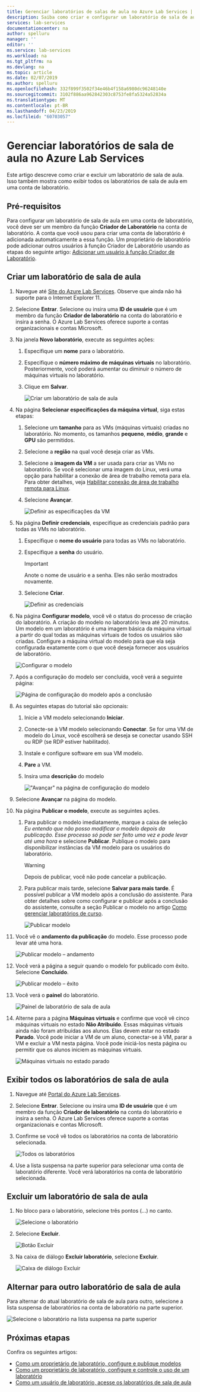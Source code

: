 ```yaml
---
title: Gerenciar laboratórios de salas de aula no Azure Lab Services | Microsoft Docs
description: Saiba como criar e configurar um laboratório de sala de aula, exibir todos os laboratórios de sala de aula, compartilhar o link de registro com um usuário de laboratório, ou excluir um laboratório.
services: lab-services
documentationcenter: na
author: spelluru
manager: ''
editor: ''
ms.service: lab-services
ms.workload: na
ms.tgt_pltfrm: na
ms.devlang: na
ms.topic: article
ms.date: 02/07/2019
ms.author: spelluru
ms.openlocfilehash: 332f899f3502f34e46b4f158a6980dc96248140e
ms.sourcegitcommit: 3102f886aa962842303c8753fe8fa5324a52834a
ms.translationtype: MT
ms.contentlocale: pt-BR
ms.lasthandoff: 04/23/2019
ms.locfileid: "60703057"
---
```

# <a name="manage-classroom-labs-in-azure-lab-services"></a>Gerenciar laboratórios de sala de aula no Azure Lab Services 
Este artigo descreve como criar e excluir um laboratório de sala de aula. Isso também mostra como exibir todos os laboratórios de sala de aula em uma conta de laboratório. 

## <a name="prerequisites"></a>Pré-requisitos
Para configurar um laboratório de sala de aula em uma conta de laboratório, você deve ser um membro da função **Criador de Laboratório** na conta de laboratório. A conta que você usou para criar uma conta de laboratório é adicionada automaticamente a essa função. Um proprietário de laboratório pode adicionar outros usuários à função Criador de Laboratório usando as etapas do seguinte artigo: [Adicionar um usuário à função Criador de Laboratório](tutorial-setup-lab-account.md#add-a-user-to-the-lab-creator-role).

## <a name="create-a-classroom-lab"></a>Criar um laboratório de sala de aula

1. Navegue até [Site do Azure Lab Services](https://labs.azure.com). Observe que ainda não há suporte para o Internet Explorer 11. 
2. Selecione **Entrar**. Selecione ou insira uma **ID de usuário** que é um membro da função **Criador de laboratório** na conta do laboratório e insira a senha. O Azure Lab Services oferece suporte a contas organizacionais e contas Microsoft. 
3. Na janela **Novo laboratório**, execute as seguintes ações: 
    1. Especifique um **nome** para o laboratório. 
    2. Especifique o **número máximo de máquinas virtuais** no laboratório. Posteriormente, você poderá aumentar ou diminuir o número de máquinas virtuais no laboratório. 
    6. Clique em **Salvar**.

        ![Criar um laboratório de sala de aula](../media/tutorial-setup-classroom-lab/new-lab-window.png)
4. Na página **Selecionar especificações da máquina virtual**, siga estas etapas:
    1. Selecione um **tamanho** para as VMs (máquinas virtuais) criadas no laboratório. No momento, os tamanhos **pequeno**, **médio**, **grande** e **GPU** são permitidos.
    2. Selecione a **região** na qual você deseja criar as VMs. 
    3. Selecione a **imagem da VM** a ser usada para criar as VMs no laboratório. Se você selecionar uma imagem do Linux, verá uma opção para habilitar a conexão de área de trabalho remota para ela. Para obter detalhes, veja [Habilitar conexão de área de trabalho remota para Linux](how-to-enable-remote-desktop-linux.md).
    4. Selecione **Avançar**.

        ![Definir as especificações da VM](../media/tutorial-setup-classroom-lab/select-vm-specifications.png)    
5. Na página **Definir credenciais**, especifique as credenciais padrão para todas as VMs no laboratório. 
    1. Especifique o **nome do usuário** para todas as VMs no laboratório.
    2. Especifique a **senha** do usuário. 

        > [!IMPORTANT]
        > Anote o nome de usuário e a senha. Eles não serão mostrados novamente.
    3. Selecione **Criar**. 

        ![Definir as credenciais](../media/tutorial-setup-classroom-lab/set-credentials.png)
6. Na página **Configurar modelo**, você vê o status do processo de criação do laboratório. A criação do modelo no laboratório leva até 20 minutos. Um modelo em um laboratório é uma imagem básica da máquina virtual a partir do qual todas as máquinas virtuais de todos os usuários são criadas. Configure a máquina virtual do modelo para que ela seja configurada exatamente com o que você deseja fornecer aos usuários de laboratório.  

    ![Configurar o modelo](../media/tutorial-setup-classroom-lab/configure-template.png)
7. Após a configuração do modelo ser concluída, você verá a seguinte página: 

    ![Página de configuração do modelo após a conclusão](../media/tutorial-setup-classroom-lab/configure-template-after-complete.png)
8. As seguintes etapas do tutorial são opcionais: 
    1. Inicie a VM modelo selecionando **Iniciar**.
    2. Conecte-se à VM modelo selecionando **Conectar**. Se for uma VM de modelo do Linux, você escolherá se deseja se conectar usando SSH ou RDP (se RDP estiver habilitado).
    3. Instale e configure software em sua VM modelo. 
    4. **Pare** a VM.  
    5. Insira uma **descrição** do modelo

        !["Avançar" na página de configuração do modelo](../media/tutorial-setup-classroom-lab/configure-template-next.png)
9. Selecione **Avançar** na página do modelo. 
10. Na página **Publicar o modelo**, execute as seguintes ações. 
    1. Para publicar o modelo imediatamente, marque a caixa de seleção *Eu entendo que não posso modificar o modelo depois da publicação. Esse processo só pode ser feito uma vez e pode levar até uma hora* e selecione **Publicar**.  Publique o modelo para disponibilizar instâncias da VM modelo para os usuários do laboratório.

        > [!WARNING]
        > Depois de publicar, você não pode cancelar a publicação. 
    2. Para publicar mais tarde, selecione **Salvar para mais tarde**. É possível publicar a VM modelo após a conclusão do assistente. Para obter detalhes sobre como configurar e publicar após a conclusão do assistente, consulte a seção Publicar o modelo no artigo [Como gerenciar laboratórios de curso](how-to-manage-classroom-labs.md).

        ![Publicar modelo](../media/tutorial-setup-classroom-lab/publish-template.png)
11. Você vê o **andamento da publicação** do modelo. Esse processo pode levar até uma hora. 

    ![Publicar modelo – andamento](../media/tutorial-setup-classroom-lab/publish-template-progress.png)
12. Você verá a página a seguir quando o modelo for publicado com êxito. Selecione **Concluído**.

    ![Publicar modelo – êxito](../media/tutorial-setup-classroom-lab/publish-success.png)
1. Você verá o **painel** do laboratório. 
    
    ![Painel de laboratório de sala de aula](../media/tutorial-setup-classroom-lab/classroom-lab-home-page.png)
4. Alterne para a página **Máquinas virtuais** e confirme que você vê cinco máquinas virtuais no estado **Não Atribuído**. Essas máquinas virtuais ainda não foram atribuídas aos alunos. Elas devem estar no estado **Parado**. Você pode iniciar a VM de um aluno, conectar-se à VM, parar a VM e excluir a VM nesta página. Você pode iniciá-los nesta página ou permitir que os alunos iniciem as máquinas virtuais. 

    ![Máquinas virtuais no estado parado](../media/tutorial-setup-classroom-lab/virtual-machines-stopped.png)


## <a name="view-all-classroom-labs"></a>Exibir todos os laboratórios de sala de aula
1. Navegue até [Portal do Azure Lab Services](https://labs.azure.com).
2. Selecione **Entrar**. Selecione ou insira uma **ID de usuário** que é um membro da função **Criador de laboratório** na conta do laboratório e insira a senha. O Azure Lab Services oferece suporte a contas organizacionais e contas Microsoft. 
3. Confirme se você vê todos os laboratórios na conta de laboratório selecionada. 

    ![Todos os laboratórios](../media/how-to-manage-classroom-labs/all-labs.png)
3. Use a lista suspensa na parte superior para selecionar uma conta de laboratório diferente. Você verá laboratórios na conta de laboratório selecionada. 

## <a name="delete-a-classroom-lab"></a>Excluir um laboratório de sala de aula
1. No bloco para o laboratório, selecione três pontos (...) no canto. 

    ![Selecione o laboratório](../media/how-to-manage-classroom-labs/select-three-dots.png)
2. Selecione **Excluir**. 

    ![Botão Excluir](../media/how-to-manage-classroom-labs/delete-button.png)
3. Na caixa de diálogo **Excluir laboratório**, selecione **Excluir**. 

    ![Caixa de diálogo Excluir](../media/how-to-manage-classroom-labs/delete-lab-dialog-box.png)

## <a name="switch-to-another-classroom-lab"></a>Alternar para outro laboratório de sala de aula
Para alternar do atual laboratório de sala de aula para outro, selecione a lista suspensa de laboratórios na conta de laboratório na parte superior.

![Selecione o laboratório na lista suspensa na parte superior](../media/how-to-manage-classroom-labs/switch-lab.png)


## <a name="next-steps"></a>Próximas etapas
Confira os seguintes artigos:

- [Como um proprietário de laboratório, configure e publique modelos](how-to-create-manage-template.md)
- [Como um proprietário de laboratório, configure e controle o uso de um laboratório](how-to-configure-student-usage.md)
- [Como um usuário de laboratório, acesse os laboratórios de sala de aula](how-to-use-classroom-lab.md)

